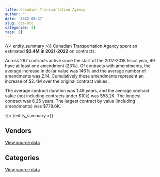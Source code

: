 ```yaml
---
title: Canadian Transportation Agency
author: ''
date: '2022-08-27'
slug: cta-otc
categories: []
tags: []
---
```


<script src="/rmarkdown-libs/htmlwidgets/htmlwidgets.js"></script>
<link href="/rmarkdown-libs/datatables-css/datatables-crosstalk.css" rel="stylesheet" />
<script src="/rmarkdown-libs/datatables-binding/datatables.js"></script>
<script src="/rmarkdown-libs/jquery/jquery-3.6.0.min.js"></script>
<link href="/rmarkdown-libs/dt-core-bootstrap/css/dataTables.bootstrap.min.css" rel="stylesheet" />
<link href="/rmarkdown-libs/dt-core-bootstrap/css/dataTables.bootstrap.extra.css" rel="stylesheet" />
<script src="/rmarkdown-libs/dt-core-bootstrap/js/jquery.dataTables.min.js"></script>
<script src="/rmarkdown-libs/dt-core-bootstrap/js/dataTables.bootstrap.min.js"></script>
<link href="/rmarkdown-libs/crosstalk/css/crosstalk.min.css" rel="stylesheet" />
<script src="/rmarkdown-libs/crosstalk/js/crosstalk.min.js"></script>
<script src="/rmarkdown-libs/htmlwidgets/htmlwidgets.js"></script>
<link href="/rmarkdown-libs/datatables-css/datatables-crosstalk.css" rel="stylesheet" />
<script src="/rmarkdown-libs/datatables-binding/datatables.js"></script>
<script src="/rmarkdown-libs/jquery/jquery-3.6.0.min.js"></script>
<link href="/rmarkdown-libs/dt-core-bootstrap/css/dataTables.bootstrap.min.css" rel="stylesheet" />
<link href="/rmarkdown-libs/dt-core-bootstrap/css/dataTables.bootstrap.extra.css" rel="stylesheet" />
<script src="/rmarkdown-libs/dt-core-bootstrap/js/jquery.dataTables.min.js"></script>
<script src="/rmarkdown-libs/dt-core-bootstrap/js/dataTables.bootstrap.min.js"></script>
<link href="/rmarkdown-libs/crosstalk/css/crosstalk.min.css" rel="stylesheet" />
<script src="/rmarkdown-libs/crosstalk/js/crosstalk.min.js"></script>

{{< entity_summary >}}
Canadian Transportation Agency spent an estimated **\$3.4M in 2021-2022** on contracts.

Across 297 contracts active since the start of the 2017-2018 fiscal year, 69 have at least one amendment (23%). Of contracts with amendments, the average increase in dollar value was 146% and the average number of amendments was 2.14. Cumulatively these amendments represent an increase of \$2.4M over the original contract values.

The average contract duration was 1.49 years, and the average contract value (not including contracts under \$10k) was \$58.2K. The longest contract was 6.25 years. The largest contract by value (including amendments) was \$778.6K.

{{< /entity_summary >}}

## Vendors

<div id="htmlwidget-1" style="width:100%;height:auto;" class="datatables html-widget"></div>
<script type="application/json" data-for="htmlwidget-1">{"x":{"style":"bootstrap","filter":"none","vertical":false,"data":[["<a href=\"/vendors/access_2_networks/\">ACCESS 2 NETWORKS<\/a>","<a href=\"/vendors/advanced_business_interiors/\">ADVANCED BUSINESS INTERIORS<\/a>","<a href=\"/vendors/aon_reed_stenhouse/\">AON REED STENHOUSE<\/a>","<a href=\"/vendors/blackberry/\">BLACKBERRY<\/a>","<a href=\"/vendors/carahsoft_technology/\">CARAHSOFT TECHNOLOGY<\/a>","<a href=\"/vendors/cbci_telecom/\">CBCI TELECOM<\/a>","<a href=\"/vendors/charron_human_resources/\">CHARRON HUMAN RESOURCES<\/a>","<a href=\"/vendors/cision_canada/\">CISION CANADA<\/a>","<a href=\"/vendors/closereach/\">CLOSEREACH<\/a>","<a href=\"/vendors/cnw_group/\">CNW GROUP<\/a>","<a href=\"/vendors/decisive_group/\">DECISIVE GROUP<\/a>","<a href=\"/vendors/gartner/\">GARTNER<\/a>","<a href=\"/vendors/horizant/\">HORIZANT<\/a>","<a href=\"/vendors/iceberg_networks/\">ICEBERG NETWORKS<\/a>","<a href=\"/vendors/insa/\">INSA<\/a>","<a href=\"/vendors/it_net_consultants/\">IT NET CONSULTANTS<\/a>","<a href=\"/vendors/itex/\">ITEX<\/a>","<a href=\"/vendors/konica_minolta_business_solutions/\">KONICA MINOLTA BUSINESS SOLUTIONS<\/a>","<a href=\"/vendors/lexisnexis_canada/\">LEXISNEXIS CANADA<\/a>","<a href=\"/vendors/oracle_canada/\">ORACLE CANADA<\/a>","<a href=\"/vendors/quintet_consulting/\">QUINTET CONSULTING<\/a>","<a href=\"/vendors/rhea/\">RHEA<\/a>","<a href=\"/vendors/sas_institute/\">SAS INSTITUTE<\/a>","<a href=\"/vendors/sdl_international_canada/\">SDL INTERNATIONAL CANADA<\/a>","<a href=\"/vendors/suse_software_solutions_canada/\">SUSE SOFTWARE SOLUTIONS CANADA<\/a>","<a href=\"/vendors/systemscope/\">SYSTEMSCOPE<\/a>","<a href=\"/vendors/think_on/\">THINK ON<\/a>","<a href=\"/vendors/totem_offisource/\">TOTEM OFFISOURCE<\/a>","<a href=\"/vendors/university_of_saskatchewan/\">UNIVERSITY OF SASKATCHEWAN<\/a>","<a href=\"/vendors/vmware/\">VMWARE<\/a>","<a href=\"/vendors/westbury_national_show_systems/\">WESTBURY NATIONAL SHOW SYSTEMS<\/a>","<a href=\"/vendors/zycom/\">ZYCOM<\/a>"],[18110.66,348978.99,null,null,6739.17,193782.88,24408,29127.27,22830.94,2415.52,null,56041.19,null,null,null,68515.39,null,12971.76,9507.32,30964.93,null,13614.91,34424.36,1581.51,null,24860,null,18726.93,null,14049.24,12427.18,133928.89],[2356.05,null,null,null,3411.19,null,null,29207.07,null,2422.14,3064.56,42494.46,null,null,9931.37,290299.83,null,50927.82,9533.37,31584.22,60532.5,11219.69,114864.83,10967.44,31.61,null,null,null,9750,14918.19,null,106262.66],[26387.7,null,null,14753.62,null,null,null,29127.27,null,2415.52,26014.2,null,null,81544.32,45875.86,250234.83,null,36508.64,9802.77,29887.73,null,null,91467.31,1041.85,11536.59,null,null,null,null,14919.63,null,326879.73],[null,null,12803.73,50271.94,null,null,null,25267.05,null,null,48903.36,null,143.65,228681.24,6595.02,null,17335.02,36508.64,9802.77,37154.24,null,null,null,8266.88,11539.7,null,19785.54,null,null,7451.75,null,143248.95]],"container":"<table class=\"table table-striped table-hover row-border order-column display\">\n  <thead>\n    <tr>\n      <th>Vendor<\/th>\n      <th>2018-2019<\/th>\n      <th>2019-2020<\/th>\n      <th>2020-2021<\/th>\n      <th>2021-2022<\/th>\n    <\/tr>\n  <\/thead>\n<\/table>","options":{"order":[[4,"desc"]],"pageLength":10,"autoWidth":true,"columnDefs":[{"targets":1,"render":"function(data, type, row, meta) {\n    return type !== 'display' ? data : DTWidget.formatCurrency(data, \"$\", 2, 3, \",\", \".\", true, null);\n  }"},{"targets":2,"render":"function(data, type, row, meta) {\n    return type !== 'display' ? data : DTWidget.formatCurrency(data, \"$\", 2, 3, \",\", \".\", true, null);\n  }"},{"targets":3,"render":"function(data, type, row, meta) {\n    return type !== 'display' ? data : DTWidget.formatCurrency(data, \"$\", 2, 3, \",\", \".\", true, null);\n  }"},{"targets":4,"render":"function(data, type, row, meta) {\n    return type !== 'display' ? data : DTWidget.formatCurrency(data, \"$\", 2, 3, \",\", \".\", true, null);\n  }"},{"width":"16%","targets":[1,2,3,4]},{"className":"dt-right","targets":[1,2,3,4]}],"orderClasses":false}},"evals":["options.columnDefs.0.render","options.columnDefs.1.render","options.columnDefs.2.render","options.columnDefs.3.render"],"jsHooks":[]}</script>
<p class="text-right">
<a href="https://github.com/GoC-Spending/contracts-data/tree/main/data/out/departments/cta-otc/summary_by_fiscal_year_by_vendor.csv" class="source-data-link btn btn-link">View source data</a>
</p>

## Categories

<div id="htmlwidget-2" style="width:100%;height:auto;" class="datatables html-widget"></div>
<script type="application/json" data-for="htmlwidget-2">{"x":{"style":"bootstrap","filter":"none","vertical":false,"data":[["<a href=\"/categories/10_office_management/\">Office management<\/a>","<a href=\"/categories/2_professional_services/\">Professional services<\/a>","<a href=\"/categories/3_information_technology/\">Information technology<\/a>","<a href=\"/categories/5_transportation_and_logistics/\">Transportation and logistics<\/a>","<a href=\"/categories/6_industrial_products_and_services/\">Industrial products and services<\/a>","<a href=\"/categories/8_security_and_protection/\">Security and protection<\/a>","<a href=\"/categories/9_human_capital/\">Human capital<\/a>"],[478249.22,776571.9,1040458.24,null,194058.14,null,225428.92],[10808.83,627171.91,1531369.66,null,6553.67,null,202995.69],[2787.9,656727.72,1790594.4,5570.71,30573.86,null,196067.48],[null,715883.29,2365139.65,8036.79,4186.16,56178.71,256123.41]],"container":"<table class=\"table table-striped table-hover row-border order-column display\">\n  <thead>\n    <tr>\n      <th>Category<\/th>\n      <th>2018-2019<\/th>\n      <th>2019-2020<\/th>\n      <th>2020-2021<\/th>\n      <th>2021-2022<\/th>\n    <\/tr>\n  <\/thead>\n<\/table>","options":{"order":[[4,"desc"]],"dom":"t","pageLength":30,"autoWidth":true,"columnDefs":[{"targets":1,"render":"function(data, type, row, meta) {\n    return type !== 'display' ? data : DTWidget.formatCurrency(data, \"$\", 2, 3, \",\", \".\", true, null);\n  }"},{"targets":2,"render":"function(data, type, row, meta) {\n    return type !== 'display' ? data : DTWidget.formatCurrency(data, \"$\", 2, 3, \",\", \".\", true, null);\n  }"},{"targets":3,"render":"function(data, type, row, meta) {\n    return type !== 'display' ? data : DTWidget.formatCurrency(data, \"$\", 2, 3, \",\", \".\", true, null);\n  }"},{"targets":4,"render":"function(data, type, row, meta) {\n    return type !== 'display' ? data : DTWidget.formatCurrency(data, \"$\", 2, 3, \",\", \".\", true, null);\n  }"},{"width":"16%","targets":[1,2,3,4]},{"className":"dt-right","targets":[1,2,3,4]}],"orderClasses":false,"lengthMenu":[10,25,30,50,100]}},"evals":["options.columnDefs.0.render","options.columnDefs.1.render","options.columnDefs.2.render","options.columnDefs.3.render"],"jsHooks":[]}</script>
<p class="text-right">
<a href="https://github.com/GoC-Spending/contracts-data/tree/main/data/out/departments/cta-otc/summary_by_fiscal_year_by_category.csv" class="source-data-link btn btn-link">View source data</a>
</p>
